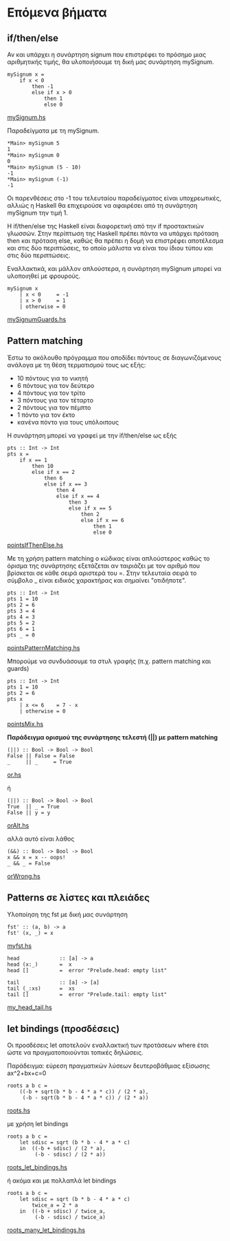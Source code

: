 # Επόμενα βήματα

## if/then/else

Αν και υπάρχει η συνάρτηση signum που επιστρέφει το πρόσημο μιας αριθμητικής τιμής, θα υλοποιήσουμε τη δική μας συνάρτηση mySignum.

```
mySignum x =
    if x < 0 
        then -1
        else if x > 0
            then 1
            else 0
```

[mySignum.hs](./mySignum.hs)

Παραδείγματα με τη mySignum.

```
*Main> mySignum 5
1
*Main> mySignum 0
0
*Main> mySignum (5 - 10)
-1
*Main> mySignum (-1)
-1
```

Οι παρενθέσεις στο -1 του τελευταίου παραδείγματος είναι υποχρεωτικές, αλλιώς η Haskell θα επιχειρούσε να αφαιρέσει από τη συνάρτηση mySignum την τιμή 1.

Η if/then/else της Haskell είναι διαφορετική από την if προστακτικών γλωσσών. Στην περίπτωση της Haskell πρέπει πάντα να υπάρχει πρόταση then και πρόταση else, καθώς θα πρέπει η δομή να επιστρέφει αποτέλεσμα και στις δύο περιπτώσεις, το οποίο μάλιστα να είναι του ίδιου τύπου και στις δύο περιπτώσεις.

Εναλλακτικά, και μάλλον απλούστερα, η συνάρτηση mySignum μπορεί να υλοποιηθεί με φρουρούς.

```
mySignum x
    | x < 0     = -1
    | x > 0     = 1
    | otherwise = 0
```

[mySignumGuards.hs](./mySignumGuards.hs)

## Pattern matching

Έστω το ακόλουθο πρόγραμμα που αποδίδει πόντους σε διαγωνιζόμενους ανάλογα με τη θέση τερματισμού τους ως εξής:

* 10 πόντους για το νικητή
* 6 πόντους για τον δεύτερο
* 4 πόντους για τον τρίτο
* 3 πόντους για τον τέταρτο
* 2 πόντους για τον πέμπτο
* 1 πόντο για τον έκτο
* κανένα πόντο για τους υπόλοιπους

Η συνάρτηση μπορεί να γραφεί με την if/then/else ως εξής

```
pts :: Int -> Int
pts x =
    if x == 1
        then 10
        else if x == 2
            then 6
            else if x == 3
                then 4
                else if x == 4
                    then 3
                    else if x == 5
                        then 2
                        else if x == 6
                            then 1
                            else 0
```

[pointsIfThenElse.hs](./pointsIfThenElse.hs)

Με τη χρήση pattern matching ο κώδικας είναι απλούστερος καθώς το όρισμα της συνάρτησης εξετάζεται αν ταιριάζει με τον αριθμό που βρίσκεται σε κάθε σειρά αριστερά του =. Στην τελευταία σειρά το σύμβολο  _ είναι ειδικός χαρακτήρας και σημαίνει "οτιδήποτε".

```
pts :: Int -> Int
pts 1 = 10
pts 2 = 6
pts 3 = 4
pts 4 = 3
pts 5 = 2
pts 6 = 1
pts _ = 0
```

[pointsPatternMatching.hs](./pointsPatternMatching.hs)


Μπορούμε να συνδυάσουμε τα στυλ γραφής (π.χ. pattern matching και guards)


```
pts :: Int -> Int
pts 1 = 10
pts 2 = 6
pts x
    | x <= 6    = 7 - x
    | otherwise = 0
```

[pointsMix.hs](./pointsMix.hs)

**Παράδειγμα ορισμού της συνάρτησης τελεστή (||) με pattern matching**

```
(||) :: Bool -> Bool -> Bool
False || False = False
_     || _     = True
```
[or.hs](./or.hs)

ή 

```
(||) :: Bool -> Bool -> Bool
True  || _ = True
False || y = y
```
[orAlt.hs](./orAlt.hs)

αλλά αυτό είναι λάθος

```
(&&) :: Bool -> Bool -> Bool
x && x = x -- oops!
_ && _ = False
```

[orWrong.hs](./orWrong.hs)

## Patterns σε λίστες και πλειάδες

Υλοποίηση της fst με δική μας συνάρτηση

```
fst' :: (a, b) -> a
fst' (x, _) = x
```

[myfst.hs](./myfst.hs)

```
head             :: [a] -> a
head (x:_)       =  x
head []          =  error "Prelude.head: empty list"

tail             :: [a] -> [a]
tail (_:xs)      =  xs
tail []          =  error "Prelude.tail: empty list"
```

[my_head_tail.hs](./my_head_tail.hs)

## let bindings (προσδέσεις)

Οι προσδέσεις let αποτελούν εναλλακτική των προτάσεων where έτσι ώστε να πραγματοποιούνται τοπικές δηλώσεις.

Παράδειγμα: εύρεση πραγματικών λύσεων δευτεροβάθμιας εξίσωσης ax^2+bx+c=0

```
roots a b c =
    ((-b + sqrt(b * b - 4 * a * c)) / (2 * a),
     (-b - sqrt(b * b - 4 * a * c)) / (2 * a))
```

[roots.hs](./roots.hs)

με χρήση let bindings

```
roots a b c =
    let sdisc = sqrt (b * b - 4 * a * c)
    in  ((-b + sdisc) / (2 * a),
         (-b - sdisc) / (2 * a))
```

[roots_let_bindings.hs](./roots_let_bindings.hs)

ή ακόμα και με πολλαπλά let bindings


```
roots a b c =
    let sdisc = sqrt (b * b - 4 * a * c)
        twice_a = 2 * a
    in  ((-b + sdisc) / twice_a,
         (-b - sdisc) / twice_a)
```

[roots_many_let_bindings.hs](./roots_many_let_bindings.hs)

